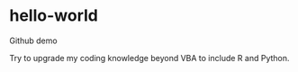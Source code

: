 # hello-world
Github demo

Try to upgrade my coding knowledge beyond VBA to include R and Python.  
